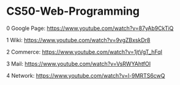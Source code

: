 # CS50-Web-Programming

0 Google Page: https://www.youtube.com/watch?v=87yAb9CkTiQ

1 Wiki: https://www.youtube.com/watch?v=9vgZBxskDr8

2 Commerce: https://www.youtube.com/watch?v=1jtVgT_hFqI

3 Mail: https://www.youtube.com/watch?v=VsRWYAhtfOI

4 Network: https://www.youtube.com/watch?v=l-9MRTS6cwQ
